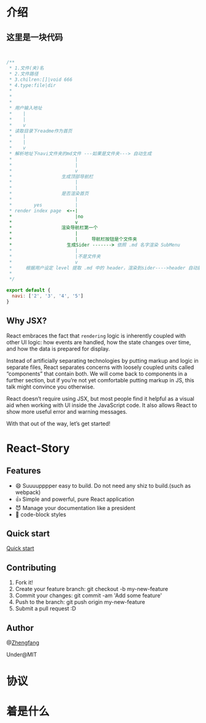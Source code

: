 # 介绍

## 这里是一块代码

```js


/**
 * 1.文件(夹)名
 * 2.文件路径
 * 3.chilren:[]|void 666
 * 4.type:file|dir
 * 
 * 
 *
 * 用户输入地址
 *    |
 *    |
 *    v
 * 读取目录下readme作为首页
 *    |
 *    |
 *    v
 * 解析地址下navi文件夹的md文件 ---如果是文件夹---> 自动生成
 *                       |
 *                       |                   
 *                       v
 *                  生成顶部导航栏
 *                       |
 *                       |
 *                  是否渲染首页
 *                       |
 *        yes            |
 * render index page  <--|
 *                       |no
 *                       v
 *                  渲染导航栏第一个
 *                       |
 *                       |     导航栏按钮是个文件夹
 *                    生成Sider -------> 依照 .md 名字渲染 SubMenu
 *                       |
 *                       |不是文件夹
 *                       v
 *     根据用户设定 level 提取 .md 中的 header，渲染到sider---->header 自动展开
 *
 */
```

```js
export default {
  navi: ['2', '3', '4', '5']
}
```

## Why JSX?

React embraces the fact that `rendering` logic is inherently coupled with other UI logic: how events are handled, how the state changes over time, and how the data is prepared for display.

Instead of artificially separating technologies by putting markup and logic in separate files, React separates concerns with loosely coupled units called “components” that contain both. We will come back to components in a further section, but if you’re not yet comfortable putting markup in JS, this talk might convince you otherwise.

React doesn’t require using JSX, but most people find it helpful as a visual aid when working with UI inside the JavaScript code. It also allows React to show more useful error and warning messages.

With that out of the way, let’s get started!

# React-Story

## Features

* 😄 Suuuupppper easy to build. Do not need any shiz to build.(such as webpack)
* 👍 Simple and powerful, pure React application
* 😈 Manage your documentation like a president
* 📄 code-block styles

## Quick start

[Quick start](https://215566435.github.io/TrumpDoc/)

## Contributing

1.  Fork it!
2.  Create your feature branch: git checkout -b my-new-feature
3.  Commit your changes: git commit -am 'Add some feature'
4.  Push to the branch: git push origin my-new-feature
5.  Submit a pull request :D

## Author

@[Zhengfang](https://github.com/215566435)

Under@MIT

# 协议

# 着是什么

